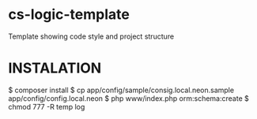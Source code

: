 # cs-logic-template
Template showing code style and project structure

# INSTALATION

$ composer install
$ cp app/config/sample/consig.local.neon.sample app/config/config.local.neon
$ php www/index.php orm:schema:create
$ chmod 777 -R temp log
